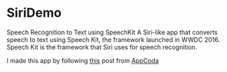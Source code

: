 # SiriDemo
Speech Recognition to Text using SpeechKit
A Siri-like app that converts speech to text using Speech Kit, the framework launched in WWDC 2016. Speech Kit is the framework that Siri uses for speech recognition. 

I made this app by following [this](http://www.appcoda.com/siri-speech-framework/) post from [AppCoda](http://www.appcoda.com)
